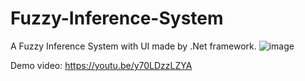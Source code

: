 # Fuzzy-Inference-System
A Fuzzy Inference System with UI made by .Net framework. 
![image](https://user-images.githubusercontent.com/56552883/199496310-f06d0630-de7a-45b3-9af6-67843814ae9c.png)

Demo video: https://youtu.be/y70LDzzLZYA
